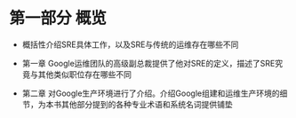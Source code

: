 # 第一部分 概览
- 概括性介绍SRE具体工作，以及SRE与传统的运维存在哪些不同

- 第一章 Google运维团队的高级副总裁提供了他对SRE的定义，描述了SRE究竟与其他类似职位存在哪些不同
- 第二章 对Google生产环境进行了介绍。介绍Google组建和运维生产环境的细节，为本书其他部分提到的各种专业术语和系统名词提供铺垫
